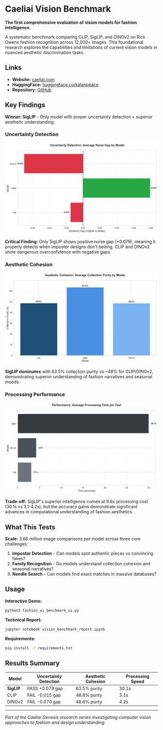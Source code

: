 # Caeliai Vision Benchmark

**The first comprehensive evaluation of vision models for fashion intelligence.**

A systematic benchmark comparing CLIP, SigLIP, and DINOv2 on Rick Owens fashion recognition across 12,000+ images. This foundational research explores the capabilities and limitations of current vision models in nuanced aesthetic discrimination tasks.

## Links

- **Website:** [caeliai.com](https://caeliai.com)
- **HuggingFace:** [huggingface.co/kalanpeace](https://huggingface.co/kalanpeace)
- **Repository:** [GitHub](https://github.com/kalanpeace/Caeliai-Genesis-01-Vision-Benchmark)

## Key Findings

**Winner: SigLIP** - Only model with proper uncertainty detection + superior aesthetic understanding.

### Uncertainty Detection
![Uncertainty Detection Results](./images/uncertainty_detection_plot.png)

**Critical Finding:** Only SigLIP shows positive noise gap (+0.079), meaning it properly detects when impostor designs don't belong. CLIP and DINOv2 show dangerous overconfidence with negative gaps.

### Aesthetic Cohesion  
![Aesthetic Cohesion Results](./images/aesthetic_cohesion_plot.png)

**SigLIP dominates** with 63.5% collection purity vs ~48% for CLIP/DINOv2, demonstrating superior understanding of fashion narratives and seasonal moods.

### Processing Performance
![Processing Time Results](./images/processing_time_plot.png)

**Trade-off:** SigLIP's superior intelligence comes at 9.6x processing cost (30.1s vs 3.1-4.2s), but the accuracy gains demonstrate significant advances in computational understanding of fashion aesthetics.

## What This Tests

**Scale:** 3.66 million image comparisons per model across three core challenges:

1. **Impostor Detection** - Can models spot authentic pieces vs convincing fakes?
2. **Family Recognition** - Do models understand collection cohesion and seasonal narratives? 
3. **Needle Search** - Can models find exact matches in massive databases?

## Usage

**Interactive Demo:**
```bash
python3 fashion_ai_benchmark_ui.py
```

**Technical Report:**
```bash
jupyter notebook vision_benchmark_report.ipynb
```

**Requirements:**
```bash
pip install -r requirements.txt
```

## Results Summary

| Model | Uncertainty Detection | Aesthetic Cohesion | Processing Speed |
|-------|---------------------|-------------------|------------------|
| **SigLIP** | PASS +0.079 gap | 63.5% purity | 30.1s |
| CLIP | FAIL -0.015 gap | 48.8% purity | 3.1s |
| DINOv2 | FAIL -0.070 gap | 48.6% purity | 4.2s |

---

*Part of the Caeliai Genesis research series investigating computer vision approaches to fashion and design understanding.*
